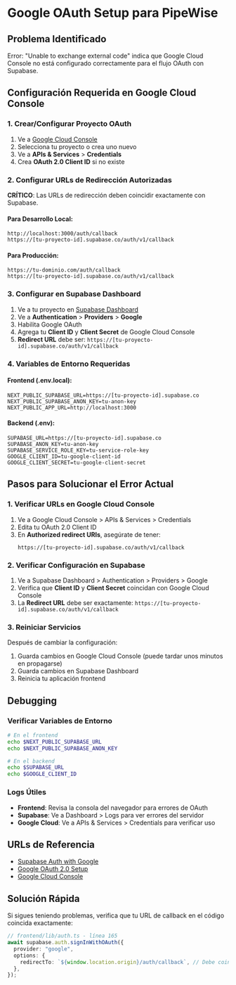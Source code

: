 # Google OAuth Setup para PipeWise

## Problema Identificado
Error: "Unable to exchange external code" indica que Google Cloud Console no está configurado correctamente para el flujo OAuth con Supabase.

## Configuración Requerida en Google Cloud Console

### 1. Crear/Configurar Proyecto OAuth

1. Ve a [Google Cloud Console](https://console.cloud.google.com/)
2. Selecciona tu proyecto o crea uno nuevo
3. Ve a **APIs & Services** > **Credentials**
4. Crea **OAuth 2.0 Client ID** si no existe

### 2. Configurar URLs de Redirección Autorizadas

**CRÍTICO**: Las URLs de redirección deben coincidir exactamente con Supabase.

#### Para Desarrollo Local:
```
http://localhost:3000/auth/callback
https://[tu-proyecto-id].supabase.co/auth/v1/callback
```

#### Para Producción:
```
https://tu-dominio.com/auth/callback
https://[tu-proyecto-id].supabase.co/auth/v1/callback
```

### 3. Configurar en Supabase Dashboard

1. Ve a tu proyecto en [Supabase Dashboard](https://app.supabase.com)
2. Ve a **Authentication** > **Providers** > **Google**
3. Habilita Google OAuth
4. Agrega tu **Client ID** y **Client Secret** de Google Cloud Console
5. **Redirect URL** debe ser: `https://[tu-proyecto-id].supabase.co/auth/v1/callback`

### 4. Variables de Entorno Requeridas

#### Frontend (.env.local):
```env
NEXT_PUBLIC_SUPABASE_URL=https://[tu-proyecto-id].supabase.co
NEXT_PUBLIC_SUPABASE_ANON_KEY=tu-anon-key
NEXT_PUBLIC_APP_URL=http://localhost:3000
```

#### Backend (.env):
```env
SUPABASE_URL=https://[tu-proyecto-id].supabase.co
SUPABASE_ANON_KEY=tu-anon-key
SUPABASE_SERVICE_ROLE_KEY=tu-service-role-key
GOOGLE_CLIENT_ID=tu-google-client-id
GOOGLE_CLIENT_SECRET=tu-google-client-secret
```

## Pasos para Solucionar el Error Actual

### 1. Verificar URLs en Google Cloud Console

1. Ve a Google Cloud Console > APIs & Services > Credentials
2. Edita tu OAuth 2.0 Client ID
3. En **Authorized redirect URIs**, asegúrate de tener:
   ```
   https://[tu-proyecto-id].supabase.co/auth/v1/callback
   ```
   
### 2. Verificar Configuración en Supabase

1. Ve a Supabase Dashboard > Authentication > Providers > Google
2. Verifica que **Client ID** y **Client Secret** coincidan con Google Cloud Console
3. La **Redirect URL** debe ser exactamente: `https://[tu-proyecto-id].supabase.co/auth/v1/callback`

### 3. Reiniciar Servicios

Después de cambiar la configuración:
1. Guarda cambios en Google Cloud Console (puede tardar unos minutos en propagarse)
2. Guarda cambios en Supabase Dashboard
3. Reinicia tu aplicación frontend

## Debugging

### Verificar Variables de Entorno
```bash
# En el frontend
echo $NEXT_PUBLIC_SUPABASE_URL
echo $NEXT_PUBLIC_SUPABASE_ANON_KEY

# En el backend
echo $SUPABASE_URL
echo $GOOGLE_CLIENT_ID
```

### Logs Útiles
- **Frontend**: Revisa la consola del navegador para errores de OAuth
- **Supabase**: Ve a Dashboard > Logs para ver errores del servidor
- **Google Cloud**: Ve a APIs & Services > Credentials para verificar uso

## URLs de Referencia

- [Supabase Auth with Google](https://supabase.com/docs/guides/auth/social-login/auth-google)
- [Google OAuth 2.0 Setup](https://developers.google.com/identity/protocols/oauth2)
- [Google Cloud Console](https://console.cloud.google.com/)

## Solución Rápida

Si sigues teniendo problemas, verifica que tu URL de callback en el código coincida exactamente:

```typescript
// frontend/lib/auth.ts - línea 165
await supabase.auth.signInWithOAuth({
  provider: "google",
  options: {
    redirectTo: `${window.location.origin}/auth/callback`, // Debe coincidir con Google Cloud Console
  },
});
``` 